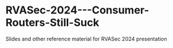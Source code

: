 # RVASec-2024---Consumer-Routers-Still-Suck
Slides and other reference material for RVASec 2024 presentation
